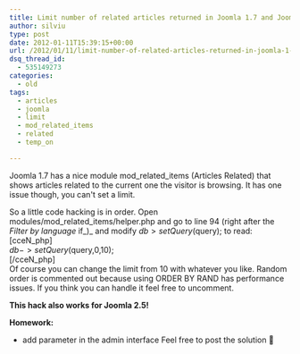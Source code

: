 ```yaml
---
title: Limit number of related articles returned in Joomla 1.7 and Joomla 2.5
author: silviu
type: post
date: 2012-01-11T15:39:15+00:00
url: /2012/01/11/limit-number-of-related-articles-returned-in-joomla-1-7/
dsq_thread_id:
  - 535149273
categories:
  - old
tags:
  - articles
  - joomla
  - limit
  - mod_related_items
  - related
  - temp_on

---
```

Joomla 1.7 has a nice module mod\_related\_items (Articles Related) that shows articles related to the current one the visitor is browsing. It has one issue though, you can't set a limit.

So a little code hacking is in order. Open modules/mod\_related\_items/helper.php and go to line 94 (right after the _Filter by language_ if_)_ and modify $db>setQuery($query); to read:  
[cceN_php]  
$db->setQuery($query,0,10);  
[/cceN_php]  
Of course you can change the limit from 10 with whatever you like. Random order is commented out because using ORDER BY RAND has performance issues. If you think you can handle it feel free to uncomment.

**This hack also works for Joomla 2.5!**

**Homework:**

  * add parameter in the admin interface Feel free to post the solution 🙂